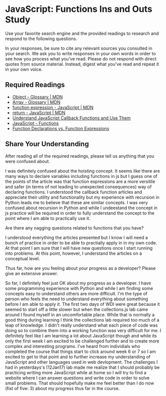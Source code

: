 # JavaScript: Functions Ins and Outs Study

Use your favorite search engine and the provided readings to research and
respond to the following questions.

In your responses, be sure to cite any relevant sources you consulted in your
search. We ask you to write responses in your own words in order to see how you
process what you've read. Please do not respond with direct quotes from source
material. Instead, digest what you've read and repeat it in your own voice.

## Required Readings

-   [Object - Glossary | MDN](https://developer.mozilla.org/en-US/docs/Glossary/Object)
-   [Array - Glossary | MDN](https://developer.mozilla.org/en-US/docs/Glossary/Array)
-   [function expression - JavaScript | MDN](https://developer.mozilla.org/en-US/docs/Web/JavaScript/Reference/Operators/function)
-   [return - JavaScript | MDN](https://developer.mozilla.org/en-US/docs/Web/JavaScript/Reference/Statements/return)
-   [Understand JavaScript Callback Functions and Use Them](http://javascriptissexy.com/understand-javascript-callback-functions-and-use-them)
-   [JavaScript - Functions](http://www.quirksmode.org/js/function.html)
-   [Function Declarations vs. Function Expressions](https://javascriptweblog.wordpress.com/2010/07/06/function-declarations-vs-function-expressions)

## Share Your Understanding

After reading all of the required readings, please tell us anything that you
were confused about.

I was definitely confused about the hoisting concept. It seems like there are many ways to declare variables including functions in js but I guess one of the points of the article was that function expressions are a more versitile and safer (in terms of not leading to unexpected consequences) way of declaring functions.
I understood the callback function articles and appreciate their utility and functionality but my experience with recursion in Python leads me to believe that these are similar concepts. I was very confused about recursion in Python and while I undeestand the concept in js practice will be required in order to fully understand the concept to the point where I am able to practically use it.

Are there any nagging questions related to functions that you have?

I understood everything the articles presented but I know I will need a bunch of practice in order to be able to practially apply in in my own code. At that point I am sure that I will have new questions once I start running into problems. At this point, however, I understand the articles on a conceptual level.

Thus far, how are you feeling about your progress as a developer? Please give an
extensive answer.

So far, I definitely feel just OK about my progress as a developer. I have some programming experience with Python and while I am finding some concepts easy to understand others are more difficult. I'm the type of person who feels the need to understand everything about something before I am able to apply it. The first two days of WDI were great because it seemed to start off a little slower but when the collections.js lab came around I found myself in an uncomfortable place. While that is normally a good thing during learning I think the collections lab required too much of a leap of knowledge. I didn't really understand what each piece of code was doing so to combine them into a working function was very difficult for me. I definitely feel like I am learning a lot about JavaScript though and while its only the first week I am excited to be challenged further and to create more complex and interesting programs. I've heard from individials who completed the course that things start to click around week 6 or 7 so I am excited to get to that point and to further increase my understanding of JavaScript and other languages used in web devlopment.
The challenges I had in yesterdays's (12Jan17) lab made me realize that I should probably be practicing writing more JavaScript while at home so I will try to find a website where I can answer questions and write code in order to solve small problems. That should hopefully make me feel better than I do now (fist of five: 3) about my progress thus far in the course.
